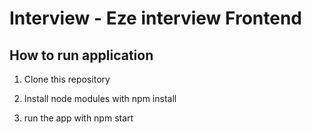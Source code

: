 # Interview - Eze interview Frontend


## How to run application

1. Clone this repository 

2. Install node modules with npm install

3. run the app with npm start

